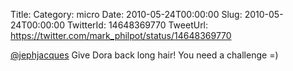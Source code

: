 Title: 
Category: micro
Date: 2010-05-24T00:00:00
Slug: 2010-05-24T00:00:00
TwitterId: 14648369770
TweetUrl: https://twitter.com/mark_philpot/status/14648369770

[@jephjacques](https://twitter.com/jephjacques) Give Dora back long hair! You need a challenge =)
